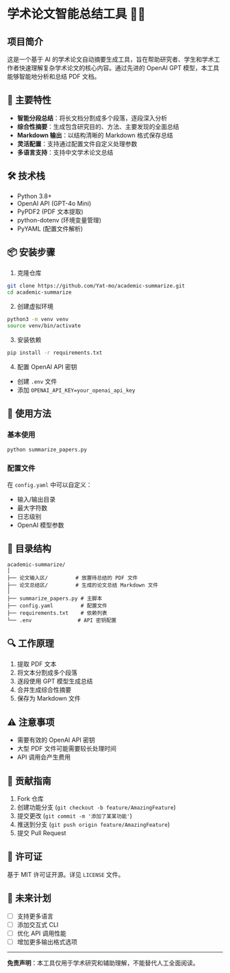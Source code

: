 # 学术论文智能总结工具 🤖📄

## 项目简介

这是一个基于 AI 的学术论文自动摘要生成工具，旨在帮助研究者、学生和学术工作者快速理解复杂学术论文的核心内容。通过先进的 OpenAI GPT 模型，本工具能够智能地分析和总结 PDF 文档。

## 🌟 主要特性

- **智能分段总结**：将长文档分割成多个段落，逐段深入分析
- **综合性摘要**：生成包含研究目的、方法、主要发现的全面总结
- **Markdown 输出**：以结构清晰的 Markdown 格式保存总结
- **灵活配置**：支持通过配置文件自定义处理参数
- **多语言支持**：支持中文学术论文总结

## 🛠 技术栈

- Python 3.8+
- OpenAI API (GPT-4o Mini)
- PyPDF2 (PDF 文本提取)
- python-dotenv (环境变量管理)
- PyYAML (配置文件解析)

## 📦 安装步骤

1. 克隆仓库
```bash
git clone https://github.com/Yat-mo/academic-summarize.git
cd academic-summarize
```

2. 创建虚拟环境
```bash
python3 -m venv venv
source venv/bin/activate
```

3. 安装依赖
```bash
pip install -r requirements.txt
```

4. 配置 OpenAI API 密钥
- 创建 `.env` 文件
- 添加 `OPENAI_API_KEY=your_openai_api_key`

## 🚀 使用方法

### 基本使用
```bash
python summarize_papers.py
```

### 配置文件
在 `config.yaml` 中可以自定义：
- 输入/输出目录
- 最大字符数
- 日志级别
- OpenAI 模型参数

## 📂 目录结构
```
academic-summarize/
│
├── 论文输入区/         # 放置待总结的 PDF 文件
├── 论文总结区/         # 生成的论文总结 Markdown 文件
│
├── summarize_papers.py # 主脚本
├── config.yaml         # 配置文件
├── requirements.txt    # 依赖列表
└── .env               # API 密钥配置
```

## 🔍 工作原理

1. 提取 PDF 文本
2. 将文本分割成多个段落
3. 逐段使用 GPT 模型生成总结
4. 合并生成综合性摘要
5. 保存为 Markdown 文件

## ⚠️ 注意事项

- 需要有效的 OpenAI API 密钥
- 大型 PDF 文件可能需要较长处理时间
- API 调用会产生费用

## 🤝 贡献指南

1. Fork 仓库
2. 创建功能分支 (`git checkout -b feature/AmazingFeature`)
3. 提交更改 (`git commit -m '添加了某某功能'`)
4. 推送到分支 (`git push origin feature/AmazingFeature`)
5. 提交 Pull Request

## 📄 许可证

基于 MIT 许可证开源。详见 `LICENSE` 文件。

## 🌈 未来计划

- [ ] 支持更多语言
- [ ] 添加交互式 CLI
- [ ] 优化 API 调用性能
- [ ] 增加更多输出格式选项

---

**免责声明**：本工具仅用于学术研究和辅助理解，不能替代人工全面阅读。

